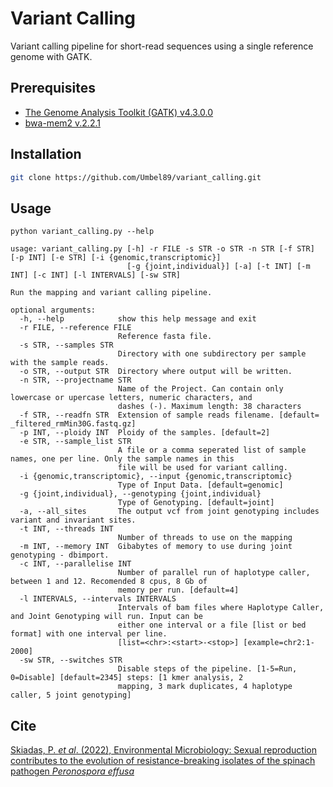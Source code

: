 # Variant Calling
Variant calling pipeline for short-read sequences using a single reference genome with GATK.

## Prerequisites
- [The Genome Analysis Toolkit (GATK) v4.3.0.0](https://github.com/broadinstitute/gatk/releases/download/4.3.0.0/gatk-4.3.0.0.zip)
- [bwa-mem2 v.2.2.1](https://github.com/bwa-mem2/bwa-mem2/releases/download/v2.2.1/bwa-mem2-2.2.1_x64-linux.tar.bz2)

## Installation
```bash
git clone https://github.com/Umbel89/variant_calling.git
```

## Usage
```
python variant_calling.py --help

usage: variant_calling.py [-h] -r FILE -s STR -o STR -n STR [-f STR] [-p INT] [-e STR] [-i {genomic,transcriptomic}]
                          [-g {joint,individual}] [-a] [-t INT] [-m INT] [-c INT] [-l INTERVALS] [-sw STR]

Run the mapping and variant calling pipeline.

optional arguments:
  -h, --help            show this help message and exit
  -r FILE, --reference FILE
                        Reference fasta file.
  -s STR, --samples STR
                        Directory with one subdirectory per sample with the sample reads.
  -o STR, --output STR  Directory where output will be written.
  -n STR, --projectname STR
                        Name of the Project. Can contain only lowercase or upercase letters, numeric characters, and
                        dashes (-). Maximum length: 38 characters
  -f STR, --readfn STR  Extension of sample reads filename. [default= _filtered_rmMin30G.fastq.gz]
  -p INT, --ploidy INT  Ploidy of the samples. [default=2]
  -e STR, --sample_list STR
                        A file or a comma seperated list of sample names, one per line. Only the sample names in this
                        file will be used for variant calling.
  -i {genomic,transcriptomic}, --input {genomic,transcriptomic}
                        Type of Input Data. [default=genomic]
  -g {joint,individual}, --genotyping {joint,individual}
                        Type of Genotyping. [default=joint]
  -a, --all_sites       The output vcf from joint genotyping includes variant and invariant sites.
  -t INT, --threads INT
                        Number of threads to use on the mapping
  -m INT, --memory INT  Gibabytes of memory to use during joint genotyping - dbimport.
  -c INT, --parallelise INT
                        Number of parallel run of haplotype caller, between 1 and 12. Recomended 8 cpus, 8 Gb of
                        memory per run. [default=4]
  -l INTERVALS, --intervals INTERVALS
                        Intervals of bam files where Haplotype Caller, and Joint Genotyping will run. Input can be
                        either one interval or a file [list or bed format] with one interval per line.
                        [list=<chr>:<start>-<stop>] [example=chr2:1-2000]
  -sw STR, --switches STR
                        Disable steps of the pipeline. [1-5=Run, 0=Disable] [default=2345] steps: [1 kmer analysis, 2
                        mapping, 3 mark duplicates, 4 haplotype caller, 5 joint genotyping]
```

## Cite
[Skiadas, P. *et al*. (2022), Environmental Microbiology: Sexual reproduction contributes to the evolution of resistance-breaking isolates of the spinach pathogen *Peronospora effusa*](https://enviromicro-journals-onlinelibrary-wiley-com.proxy.library.uu.nl/doi/10.1111/1462-2920.15944)
